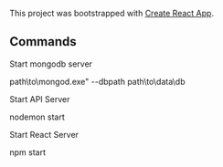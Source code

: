 This project was bootstrapped with [Create React App](https://github.com/facebook/create-react-app).

## Commands

Start mongodb server

path\to\mongod.exe" --dbpath path\to\data\db


Start API Server

nodemon start



Start React Server

npm start


